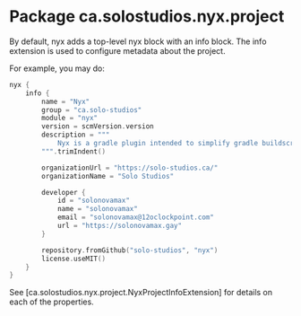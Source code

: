 # Package ca.solostudios.nyx.project

By default, nyx adds a top-level nyx block with an info block. The info extension is used to configure metadata about the project.

For example, you may do:

```kotlin
nyx {
    info {
        name = "Nyx"
        group = "ca.solo-studios"
        module = "nyx"
        version = scmVersion.version
        description = """
            Nyx is a gradle plugin intended to simplify gradle buildscripts using common conventions.
        """.trimIndent()

        organizationUrl = "https://solo-studios.ca/"
        organizationName = "Solo Studios"

        developer {
            id = "solonovamax"
            name = "solonovamax"
            email = "solonovamax@12oclockpoint.com"
            url = "https://solonovamax.gay"
        }

        repository.fromGithub("solo-studios", "nyx")
        license.useMIT()
    }
}
```

See [ca.solostudios.nyx.project.NyxProjectInfoExtension] for details on each of the properties.
